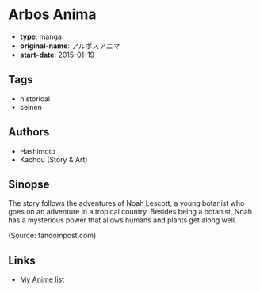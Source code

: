 # Arbos Anima

-   **type**: manga
-   **original-name**: アルボスアニマ
-   **start-date**: 2015-01-19

## Tags

-   historical
-   seinen

## Authors

-   Hashimoto
-   Kachou (Story & Art)

## Sinopse

The story follows the adventures of Noah Lescott, a young botanist who goes on an adventure in a tropical country. Besides being a botanist, Noah has a mysterious power that allows humans and plants get along well.

(Source: fandompost.com)

## Links

-   [My Anime list](https://myanimelist.net/manga/91784/Arbos_Anima)
